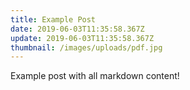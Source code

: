 ```yaml
---
title: Example Post
date: 2019-06-03T11:35:58.367Z
update: 2019-06-03T11:35:58.367Z
thumbnail: /images/uploads/pdf.jpg
---
```

Example post with all markdown content!
